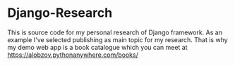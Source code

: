 # Django-Research
This is source code for my personal research of Django framework.
As an example I've selected publishing as main topic for my research.
That is why my demo web app is a book catalogue which you can meet at https://alobzov.pythonanywhere.com/books/
